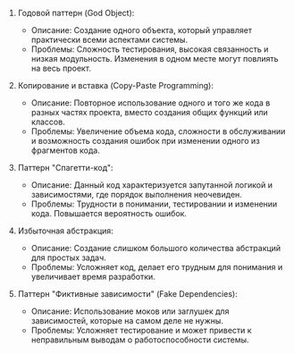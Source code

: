 1. Годовой паттерн (God Object):
   - Описание: Создание одного объекта, который управляет практически всеми аспектами системы.
   - Проблемы: Сложность тестирования, высокая связанность и низкая модульность. Изменения в одном месте могут повлиять на весь проект.

2. Копирование и вставка (Copy-Paste Programming):
   - Описание: Повторное использование одного и того же кода в разных частях проекта, вместо создания общих функций или классов.
   - Проблемы: Увеличение объема кода, сложности в обслуживании и возможность создания ошибок при изменении одного из фрагментов кода.

3. Паттерн "Спагетти-код":
   - Описание: Данный код характеризуется запутанной логикой и зависимостями, где порядок выполнения неочевиден.
   - Проблемы: Трудности в понимании, тестировании и изменении кода. Повышается вероятность ошибок.

4. Избыточная абстракция:
   - Описание: Создание слишком большого количества абстракций для простых задач.
   - Проблемы: Усложняет код, делает его трудным для понимания и увеличивает время разработки.

5. Паттерн "Фиктивные зависимости" (Fake Dependencies):
   - Описание: Использование моков или заглушек для зависимостей, которые на самом деле не нужны.
   - Проблемы: Усложняет тестирование и может привести к неправильным выводам о работоспособности системы.